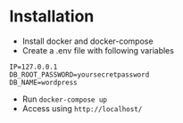# Installation

- Install docker and docker-compose
- Create a .env file with following variables

```
IP=127.0.0.1
DB_ROOT_PASSWORD=yoursecretpassword
DB_NAME=wordpress
```

- Run `docker-compose up`
- Access using `http://localhost/`
